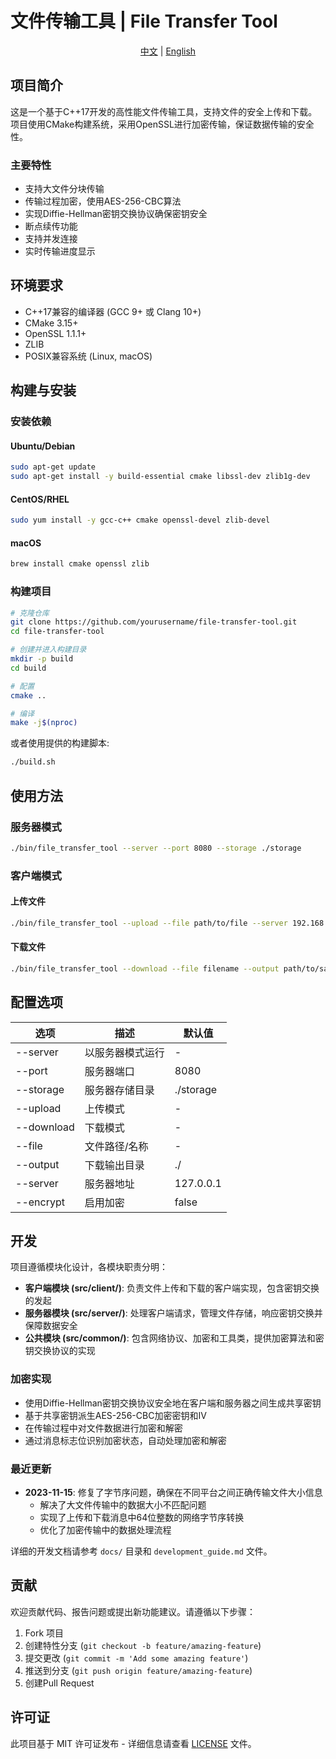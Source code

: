 # 文件传输工具 | File Transfer Tool

<div align="center">
  <p>
    <a href="#" id="zh-cn-btn" onclick="switchLanguage('zh-cn')">中文</a> | 
    <a href="#" id="en-btn" onclick="switchLanguage('en')">English</a>
  </p>
</div>

<div id="zh-cn">

## 项目简介

这是一个基于C++17开发的高性能文件传输工具，支持文件的安全上传和下载。项目使用CMake构建系统，采用OpenSSL进行加密传输，保证数据传输的安全性。

### 主要特性

- 支持大文件分块传输
- 传输过程加密，使用AES-256-CBC算法
- 实现Diffie-Hellman密钥交换协议确保密钥安全
- 断点续传功能
- 支持并发连接
- 实时传输进度显示

## 环境要求

- C++17兼容的编译器 (GCC 9+ 或 Clang 10+)
- CMake 3.15+
- OpenSSL 1.1.1+
- ZLIB
- POSIX兼容系统 (Linux, macOS)

## 构建与安装

### 安装依赖

#### Ubuntu/Debian

```bash
sudo apt-get update
sudo apt-get install -y build-essential cmake libssl-dev zlib1g-dev
```

#### CentOS/RHEL

```bash
sudo yum install -y gcc-c++ cmake openssl-devel zlib-devel
```

#### macOS

```bash
brew install cmake openssl zlib
```

### 构建项目

```bash
# 克隆仓库
git clone https://github.com/yourusername/file-transfer-tool.git
cd file-transfer-tool

# 创建并进入构建目录
mkdir -p build
cd build

# 配置
cmake ..

# 编译
make -j$(nproc)
```

或者使用提供的构建脚本:

```bash
./build.sh
```

## 使用方法

### 服务器模式

```bash
./bin/file_transfer_tool --server --port 8080 --storage ./storage
```

### 客户端模式

#### 上传文件

```bash
./bin/file_transfer_tool --upload --file path/to/file --server 192.168.1.100 --port 8080
```

#### 下载文件

```bash
./bin/file_transfer_tool --download --file filename --output path/to/save --server 192.168.1.100 --port 8080
```

## 配置选项

| 选项 | 描述 | 默认值 |
|-------------|-----------------|---------------|
| --server    | 以服务器模式运行 | - |
| --port      | 服务器端口 | 8080 |
| --storage   | 服务器存储目录 | ./storage |
| --upload    | 上传模式 | - |
| --download  | 下载模式 | - |
| --file      | 文件路径/名称 | - |
| --output    | 下载输出目录 | ./ |
| --server    | 服务器地址 | 127.0.0.1 |
| --encrypt   | 启用加密 | false |

## 开发

项目遵循模块化设计，各模块职责分明：

- **客户端模块 (src/client/)**: 负责文件上传和下载的客户端实现，包含密钥交换的发起
- **服务器模块 (src/server/)**: 处理客户端请求，管理文件存储，响应密钥交换并保障数据安全
- **公共模块 (src/common/)**: 包含网络协议、加密和工具类，提供加密算法和密钥交换协议的实现

### 加密实现

- 使用Diffie-Hellman密钥交换协议安全地在客户端和服务器之间生成共享密钥
- 基于共享密钥派生AES-256-CBC加密密钥和IV
- 在传输过程中对文件数据进行加密和解密
- 通过消息标志位识别加密状态，自动处理加密和解密

### 最近更新

- **2023-11-15**: 修复了字节序问题，确保在不同平台之间正确传输文件大小信息
  - 解决了大文件传输中的数据大小不匹配问题
  - 实现了上传和下载消息中64位整数的网络字节序转换
  - 优化了加密传输中的数据处理流程

详细的开发文档请参考 `docs/` 目录和 `development_guide.md` 文件。

## 贡献

欢迎贡献代码、报告问题或提出新功能建议。请遵循以下步骤：

1. Fork 项目
2. 创建特性分支 (`git checkout -b feature/amazing-feature`)
3. 提交更改 (`git commit -m 'Add some amazing feature'`)
4. 推送到分支 (`git push origin feature/amazing-feature`)
5. 创建Pull Request

## 许可证

此项目基于 MIT 许可证发布 - 详细信息请查看 [LICENSE](LICENSE) 文件。

</div>

<div id="en" style="display: none;">

## Project Description

This is a high-performance file transfer tool developed in C++17, supporting secure file upload and download. The project uses the CMake build system and OpenSSL for encrypted transmission to ensure data transfer security.

### Main Features

- Support for large file chunked transfer
- Encrypted transmission using AES-256-CBC algorithm
- Diffie-Hellman key exchange protocol for secure key establishment
- Resume transfer from breakpoints
- Support for concurrent connections
- Real-time transfer progress display

## Requirements

- C++17 compatible compiler (GCC 9+ or Clang 10+)
- CMake 3.15+
- OpenSSL 1.1.1+
- ZLIB
- POSIX compatible system (Linux, macOS)

## Build and Installation

### Install Dependencies

#### Ubuntu/Debian

```bash
sudo apt-get update
sudo apt-get install -y build-essential cmake libssl-dev zlib1g-dev
```

#### CentOS/RHEL

```bash
sudo yum install -y gcc-c++ cmake openssl-devel zlib-devel
```

#### macOS

```bash
brew install cmake openssl zlib
```

### Build the Project

```bash
# Clone the repository
git clone https://github.com/yourusername/file-transfer-tool.git
cd file-transfer-tool

# Create and enter build directory
mkdir -p build
cd build

# Configure
cmake ..

# Build
make -j$(nproc)
```

Or use the provided build script:

```bash
./build.sh
```

## Usage

### Server Mode

```bash
./bin/file_transfer_tool --server --port 8080 --storage ./storage
```

### Client Mode

#### Upload a file

```bash
./bin/file_transfer_tool --upload --file path/to/file --server 192.168.1.100 --port 8080
```

#### Download a file

```bash
./bin/file_transfer_tool --download --file filename --output path/to/save --server 192.168.1.100 --port 8080
```

## Configuration Options

| Option | Description | Default |
|-------------|-----------------|---------------|
| --server    | Run in server mode | - |
| --port      | Server port | 8080 |
| --storage   | Server storage directory | ./storage |
| --upload    | Upload mode | - |
| --download  | Download mode | - |
| --file      | File path/name | - |
| --output    | Download output directory | ./ |
| --server    | Server address | 127.0.0.1 |
| --encrypt   | Enable encryption | false |

## Development

The project follows a modular design with clear responsibilities for each module:

- **Client module (src/client/)**: Client implementation for file upload and download, including initiating key exchange
- **Server module (src/server/)**: Handling client requests, managing file storage, responding to key exchange and ensuring data security
- **Common module (src/common/)**: Contains network protocols, encryption, and utility classes, providing encryption algorithms and key exchange protocol implementations

### Encryption Implementation

- Using Diffie-Hellman key exchange protocol to securely generate shared keys between client and server
- Deriving AES-256-CBC encryption keys and IVs from the shared key
- Encrypting and decrypting file data during transmission
- Identifying encryption status through message flags, automatically handling encryption and decryption

### Recent Updates

- **2023-11-15**: Fixed endianness issues to ensure correct file size information transfer between different platforms
  - Resolved data size mismatch problems in large file transfers
  - Implemented network byte order conversion for 64-bit integers in upload and download messages
  - Optimized data processing workflow in encrypted transmissions

For detailed development documentation, please refer to the `docs/` directory and the `development_guide.md` file.

## Contributing

Contributions, bug reports, and feature requests are welcome. Please follow these steps:

1. Fork the project
2. Create a feature branch (`git checkout -b feature/amazing-feature`)
3. Commit your changes (`git commit -m 'Add some amazing feature'`)
4. Push to the branch (`git push origin feature/amazing-feature`)
5. Open a Pull Request

## License

This project is licensed under the MIT License - see the [LICENSE](LICENSE) file for details.

</div>

<script>
function switchLanguage(lang) {
  // 隐藏所有语言内容
  document.getElementById('zh-cn').style.display = 'none';
  document.getElementById('en').style.display = 'none';
  
  // 显示选中的语言
  document.getElementById(lang).style.display = 'block';
  
  // 更新按钮样式
  document.getElementById('zh-cn-btn').style.fontWeight = lang === 'zh-cn' ? 'bold' : 'normal';
  document.getElementById('en-btn').style.fontWeight = lang === 'en' ? 'bold' : 'normal';
}

// 初始化显示中文
document.addEventListener('DOMContentLoaded', function() {
  switchLanguage('zh-cn');
});
</script> 